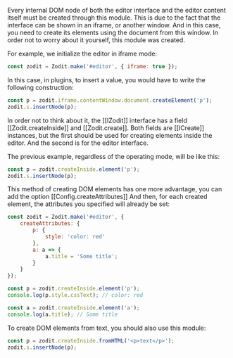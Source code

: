Every internal DOM node of both the editor interface and the editor content itself must be created through this module.
This is due to the fact that the interface can be shown in an iframe, or another window.
And in this case, you need to create its elements using the document from this window.
In order not to worry about it yourself, this module was created.

For example, we initialize the editor in iframe mode:

```js
const zodit = Zodit.make('#editor', { iframe: true });
```

In this case, in plugins, to insert a value, you would have to write the following construction:

```js
const p = zodit.iframe.contentWindow.document.createElement('p');
zodit.s.insertNode(p);
```

In order not to think about it, the [[IZodit]] interface has a field [[Zodit.createInside]] and [[Zodit.create]].
Both fields are [[ICreate]] instances, but the first should be used for creating elements inside the editor.
And the second is for the editor interface.

The previous example, regardless of the operating mode, will be like this:

```js
const p = zodit.createInside.element('p');
zodit.s.insertNode(p);
```

This method of creating DOM elements has one more advantage, you can add the option [[Config.createAttributes]]
And then, for each created element, the attributes you specified will already be set:

```js
const zodit = Zodit.make('#editor', {
	createAttributes: {
		p: {
			style: 'color: red'
		},
		a: a => {
			a.title = 'Some title';
		}
	}
});

const p = zodit.createInside.element('p');
console.log(p.style.cssText); // color: red

const a = zodit.createInside.element('a');
console.log(a.title); // Some title
```

To create DOM elements from text, you should also use this module:

```js
const p = zodit.createInside.fromHTML('<p>text</p>');
zodit.s.insertNode(p);
```
